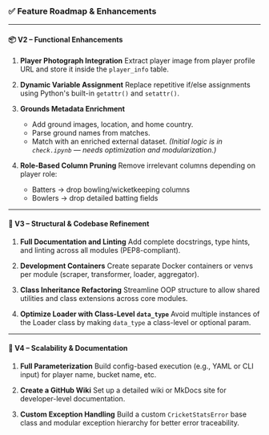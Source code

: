 ### ✅ Feature Roadmap & Enhancements

---

#### 📦 **V2 – Functional Enhancements**

1. **Player Photograph Integration**
   Extract player image from player profile URL and store it inside the `player_info` table.

2. **Dynamic Variable Assignment**
   Replace repetitive if/else assignments using Python's built-in `getattr()` and `setattr()`.

3. **Grounds Metadata Enrichment**

   * Add ground images, location, and home country.
   * Parse ground names from matches.
   * Match with an enriched external dataset.
     *(Initial logic is in `check.ipynb` — needs optimization and modularization.)*

4. **Role-Based Column Pruning**
   Remove irrelevant columns depending on player role:

   * Batters → drop bowling/wicketkeeping columns
   * Bowlers → drop detailed batting fields

---

#### 🧱 **V3 – Structural & Codebase Refinement**

1. **Full Documentation and Linting**
   Add complete docstrings, type hints, and linting across all modules (PEP8-compliant).

2. **Development Containers**
   Create separate Docker containers or venvs per module (scraper, transformer, loader, aggregator).

3. **Class Inheritance Refactoring**
   Streamline OOP structure to allow shared utilities and class extensions across core modules.

4. **Optimize Loader with Class-Level `data_type`**
   Avoid multiple instances of the Loader class by making `data_type` a class-level or optional param.

---

#### 📘 **V4 – Scalability & Documentation**

1. **Full Parameterization**
   Build config-based execution (e.g., YAML or CLI input) for player name, bucket name, etc.

2. **Create a GitHub Wiki**
   Set up a detailed wiki or MkDocs site for developer-level documentation.

3. **Custom Exception Handling**
   Build a custom `CricketStatsError` base class and modular exception hierarchy for better error traceability.
